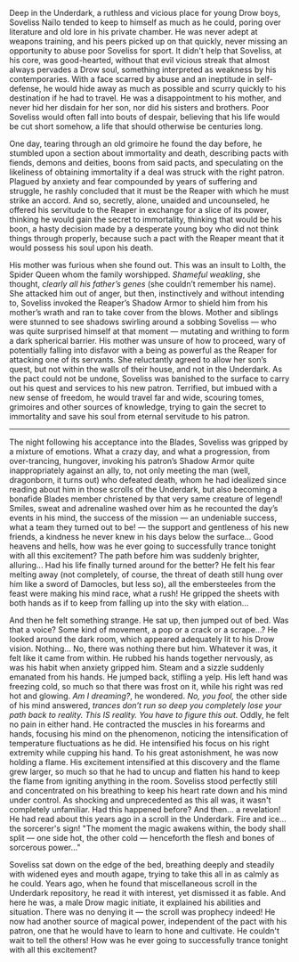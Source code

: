 Deep in the Underdark, a ruthless and vicious place for young Drow boys, Soveliss Naïlo tended to keep to himself as much as he could, poring over literature and old lore in his private chamber. He was never adept at weapons training, and his peers picked up on that quickly, never missing an opportunity to abuse poor Soveliss for sport. It didn't help that Soveliss, at his core, was good-hearted, without that evil vicious streak that almost always pervades a Drow soul, something interpreted as weakness by his contemporaries. With a face scarred by abuse and an ineptitude in self-defense, he would hide away as much as possible and scurry quickly to his destination if he had to travel. He was a disappointment to his mother, and never hid her disdain for her son, nor did his sisters and brothers. Poor Soveliss would often fall into bouts of despair, believing that his life would be cut short somehow, a life that should otherwise be centuries long. 

One day, tearing through an old grimoire he found the day before, he stumbled upon a section about immortality and death, describing pacts with fiends, demons and deities, boons from said pacts, and speculating on the likeliness of obtaining immortality if a deal was struck with the right patron. Plagued by anxiety and fear compounded by years of suffering and struggle, he rashly concluded that it must be the Reaper with which he must strike an accord. And so, secretly, alone, unaided and uncounseled, he offered his servitude to the Reaper in exchange for a slice of its power, thinking he would gain the secret to immortality, thinking that would be his boon, a hasty decision made by a desperate young boy who did not think things through properly, because such a pact with the Reaper meant that it would possess his soul upon his death.

His mother was furious when she found out. This was an insult to Lolth, the Spider Queen whom the family worshipped. *Shameful weakling*, she thought, *clearly all his father’s genes* (she couldn’t remember his name). She attacked him out of anger, but then, instinctively and without intending to, Soveliss invoked the Reaper’s Shadow Armor to shield him from his mother’s wrath and ran to take cover from the blows. Mother and siblings were stunned to see shadows swirling around a sobbing Soveliss — who was quite surprised himself at that moment — mutating and writhing to form a dark spherical barrier. His mother was unsure of how to proceed, wary of potentially falling into disfavor with a being as powerful as the Reaper for attacking one of its servants. She reluctantly agreed to allow her son’s quest, but not within the walls of their house, and not in the Underdark. As the pact could not be undone, Soveliss was banished to the surface to carry out his quest and services to his new patron. Terrified, but imbued with a new sense of freedom, he would travel far and wide, scouring tomes, grimoires and other sources of knowledge, trying to gain the secret to immortality and save his soul from eternal servitude to his patron.

---

The night following his acceptance into the Blades, Soveliss was gripped by a mixture of emotions. What a crazy day, and what a progression, from over-trancing, hungover, invoking his patron’s Shadow Armor quite inappropriately against an ally, to, not only meeting the man (well, dragonborn, it turns out) who defeated death, whom he had idealized since reading about him in those scrolls of the Underdark, but also becoming a bonafide Blades member christened by that very same creature of legend! Smiles, sweat and adrenaline washed over him as he recounted the day’s events in his mind, the success of the mission — an undeniable success, what a team they turned out to be! — the support and gentleness of his new friends, a kindness he never knew in his days below the surface... Good heavens and hells, how was he ever going to successfully trance tonight with all this excitement? The path before him was suddenly brighter, alluring... Had his life finally turned around for the better? He felt his fear melting away (not completely, of course, the threat of death still hung over him like a sword of Damocles, but less so), all the embersteeles from the feast were making his mind race, what a rush! He gripped the sheets with both hands as if to keep from falling up into the sky with elation...

And then he felt something strange. He sat up, then jumped out of bed. Was that a voice? Some kind of movement, a pop or a crack or a scrape...? He looked around the dark room, which appeared adequately lit to his Drow vision. Nothing... No, there was nothing there but him. Whatever it was, it felt like it came from within. He rubbed his hands together nervously, as was his habit when anxiety gripped him. Steam and a sizzle suddenly emanated from his hands. He jumped back, stifling a yelp. His left hand was freezing cold, so much so that there was frost on it, while his right was red hot and glowing. *Am I dreaming?*, he wondered. *No, you fool,* the other side of his mind answered, *trances don’t run so deep you completely lose your path back to reality. This IS reality. You have to figure this out.* Oddly, he felt no pain in either hand. He contracted the muscles in his forearms and hands, focusing his mind on the phenomenon, noticing the intensification of temperature fluctuations as he did. He intensified his focus on his right extremity while cupping his hand. To his great astonishment, he was now holding a flame. His excitement intensified at this discovery and the flame grew larger, so much so that he had to uncup and flatten his hand to keep the flame from igniting anything in the room. Soveliss stood perfectly still and concentrated on his breathing to keep his heart rate down and his mind under control. As shocking and unprecedented as this all was, it wasn't completely unfamiliar. Had this happened before? And then... a revelation! He had read about this years ago in a scroll in the Underdark. Fire and ice... the sorcerer's sign! "The moment the magic awakens within, the body shall split — one side hot, the other cold — henceforth the flesh and bones of sorcerous power..."

Soveliss sat down on the edge of the bed, breathing deeply and steadily with widened eyes and mouth agape, trying to take this all in as calmly as he could. Years ago, when he found that miscellaneous scroll in the Underdark repository, he read it with interest, yet dismissed it as fable. And here he was, a male Drow magic initiate, it explained his abilities and situation. There was no denying it — the scroll was prophecy indeed! He now had another source of magical power, independent of the pact with his patron, one that he would have to learn to hone and cultivate. He couldn't wait to tell the others! How was he ever going to successfully trance tonight with all this excitement?